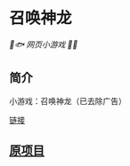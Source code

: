 # 召唤神龙

_🐉🐟 网页小游戏 🐸🐢_

</div>


## 简介

小游戏：召唤神龙（已去除广告）

[链接](https://heyufeng1951.github.io/many-game/SummonTheDragon/index.html)

## [原项目](https://github.com/NatukiHw/SummonTheDragon)
